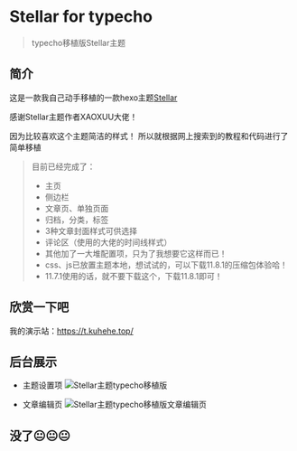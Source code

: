 # Stellar for typecho 
> typecho移植版Stellar主题

## 简介

这是一款我自己动手移植的一款hexo主题[Stellar](https://xaoxuu.com/wiki/stellar/)

感谢Stellar主题作者XAOXUU大佬！

因为比较喜欢这个主题简洁的样式！
所以就根据网上搜索到的教程和代码进行了简单移植

> 目前已经完成了：
> + 主页
> + 侧边栏
> + 文章页、单独页面
> + 归档，分类，标签
> + 3种文章封面样式可供选择
> + 评论区（使用的大佬的时间线样式）
> + 其他加了一大堆配置项，只为了我想要它这样而已！
> + css、js已放置主题本地，想试试的，可以下载11.8.1的压缩包体验哈！
> + 11.7.1使用的话，就不要下载这个，下载11.8.1即可！


## 欣赏一下吧

我的演示站：https://t.kuhehe.top/

## 后台展示

+ 主题设置项
![Stellar主题typecho移植版](https://bu.dusays.com/2024/11/08/672d6e14c1e90.jpg)

+ 文章编辑页
![Stellar主题typecho移植版文章编辑页](https://bu.dusays.com/2024/11/08/672d6ec3f0edd.jpg)

## 没了😐😐😐
